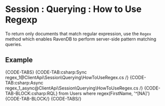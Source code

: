 # Session : Querying : How to Use Regexp

To return only documents that match regular expression, use the `Regex` method which enables RavenDB to perform server-side pattern matching queries. 

## Example

{CODE-TABS}
{CODE-TAB:csharp:Sync regex_1@ClientApi\Session\Querying\HowToUseRegex.cs /}
{CODE-TAB:csharp:Async regex_1_async@ClientApi\Session\Querying\HowToUseRegex.cs /}
{CODE-TAB-BLOCK:csharp:RQL}
from Users 
where regex(FirstName, '^[NA]')
{CODE-TAB-BLOCK/}
{CODE-TABS/}

